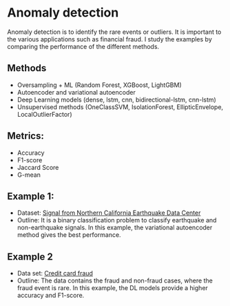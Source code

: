 # Anomaly detection
Anomaly detection is to identify the rare events or outliers. 
It is important to the various applications such as financial fraud. 
I study the examples by comparing the performance of the different methods.

## Methods
-	Oversampling + ML (Random Forest, XGBoost, LightGBM) 
-	Autoencoder and variational autoencoder
-	Deep Learning models (dense, lstm, cnn, bidirectional-lstm, cnn-lstm)
-	Unsupervised methods (OneClassSVM, IsolationForest, EllipticEnvelope, LocalOutlierFactor)

## Metrics:
-	Accuracy
-	F1-score
-	Jaccard Score
-	G-mean

## Example 1:
- Dataset: [Signal from Northern California Earthquake Data Center](http://www.timeseriesclassification.com/description.php?Dataset=Earthquakes)
- Outline: It is a binary classification problem to classify earthquake and non-earthquake signals. 
In this example, the variational autoencoder method gives the best performance.

## Example 2
- Data set: [Credit card fraud](https://www.kaggle.com/datasets/mishra5001/credit-card)
- Outline: The data contains the fraud and non-fraud cases, where the fraud event is rare. 
In this example, the DL models provide a higher accuracy and F1-score.

